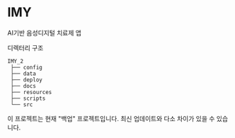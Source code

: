 # IMY
AI기반 음성디지털 치료제 앱


디렉터리 구조
```
IMY_2
 ├── config
 ├── data
 ├── deploy
 ├── docs
 ├── resources
 ├── scripts
 └── src
```

이 프로젝트는 현재 "백업" 프로젝트입니다.
최신 업데이트와 다소 차이가 있을 수 있습니다.
